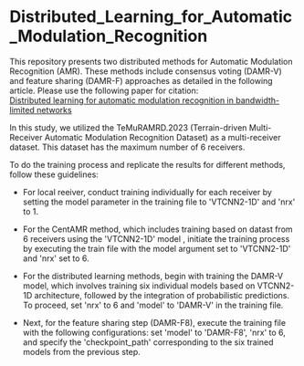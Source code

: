 # Distributed_Learning_for_Automatic_Modulation_Recognition

This repository presents two distributed methods for Automatic Modulation Recognition (AMR). These methods include consensus voting (DAMR-V) and feature sharing (DAMR-F) approaches as detailed in the following article. Please use the following paper for citation:  
[Distributed learning for automatic modulation recognition in bandwidth-limited networks](https://www.spiedigitallibrary.org/conference-proceedings-of-spie/13057/130570X/Distributed-learning-for-automatic-modulation-recognition-in-bandwidth-limited-networks/10.1117/12.3013532.short)

In this study, we utilized the TeMuRAMRD.2023 (Terrain-driven Multi-Receiver Automatic Modulation Recognition Dataset) as a multi-receiver dataset. This dataset has the maximum number of 6 receivers.

To do the training process and replicate the results for different methods, follow these guidelines:   
- For local reeiver, conduct training individually for each receiver by setting the model parameter in the training file to 'VTCNN2-1D' and 'nrx' to 1.
  
- For the CentAMR method, which includes training based on datast from 6 receivers using the 'VTCNN2-1D' model , initiate the training process by executing the train file with the model argument set to 'VTCNN2-1D' and 'nrx' set to 6.
  
- For the distributed learning methods, begin with training the DAMR-V model, which involves training six individual models based on VTCNN2-1D architecture, followed by the integration of probabilistic predictions. To proceed, set 'nrx' to 6 and 'model' to 'DAMR-V' in the training file.
  
 - Next, for the feature sharing step (DAMR-F8), execute the training file with the following configurations: set 'model' to 'DAMR-F8', 'nrx' to 6, and specify the 'checkpoint_path' corresponding to the six trained models from the previous step.

